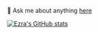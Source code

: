 💬 Ask me about anything [here](https://github.com/azraft277/azraft277/issues)

[![Ezra's GitHub stats](https://github-readme-stats.vercel.app/api?username=ezrakaba1&show_icons=true&theme=radical)](https://github.com/anuraghazra/github-readme-stats)
